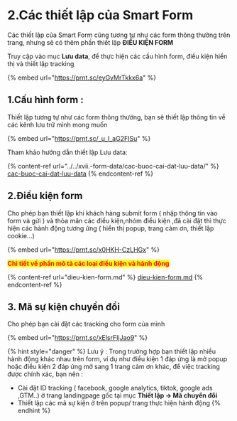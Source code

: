 # 2.Các thiết lập của Smart Form

Các thiết lập của Smart Form cũng tương tự như các form thông thường trên trang, nhưng sẽ có thêm phần thiết lập **ĐIỀU KIỆN FORM**

Truy cập vào mục **Lưu data**, để thực hiện các cấu hình form, điều kiện hiển thị và thiết lập tracking&#x20;

{% embed url="https://prnt.sc/eyGvMrTkkx6a" %}

## 1.Cấu hình form :&#x20;

Thiết lập tương tự như các form thông thường, bạn sẽ thiết lập thông tin về các kênh lưu trữ mình mong muốn&#x20;

{% embed url="https://prnt.sc/_u_I_aG2FISu" %}

Tham khảo hướng dẫn thiết lập Lưu data:

{% content-ref url="../../xvii.-form-data/cac-buoc-cai-dat-luu-data/" %}
[cac-buoc-cai-dat-luu-data](../../xvii.-form-data/cac-buoc-cai-dat-luu-data/)
{% endcontent-ref %}

## 2.Điều kiện form&#x20;

Cho phép bạn thiết lập khi khách hàng submit form ( nhập thông tin vào form và gửi ) và thỏa mãn các điều kiện,nhóm điều kiện ,đã cài đặt thì thực hiện các hành động tương ứng ( hiển thị popup, trang cảm ơn, thiết lập cookie...)

{% embed url="https://prnt.sc/x0HKH-CzLHGx" %}

<mark style="color:red;">**Chi tiết về phần mô tả các loại điều kiện và hành động**</mark>&#x20;

{% content-ref url="dieu-kien-form.md" %}
[dieu-kien-form.md](dieu-kien-form.md)
{% endcontent-ref %}

## 3. Mã sự kiện chuyển đổi&#x20;

Cho phép bạn cài đặt các tracking cho form của mình&#x20;

{% embed url="https://prnt.sc/xElsrFIjJao9" %}

{% hint style="danger" %}
Lưu ý : Trong trường hợp bạn thiết lập nhiều hành động khác nhau trên form, ví dụ như  điều kiện 1 đáp ứng là mở popup hoặc điều kiện 2 đáp ứng mở sang 1 trang cảm ơn khác, để việc tracking được chính xác, bạn  nên :&#x20;

* Cài đặt ID tracking ( facebook, google analytics, tiktok, google ads ,GTM..) ở trang landingpage gốc tại mục **Thiết lập -> Mã chuyển đổi**&#x20;
* Thiết lập các mã sự kiện ở trên popup/ trang thực hiện hành động
{% endhint %}
